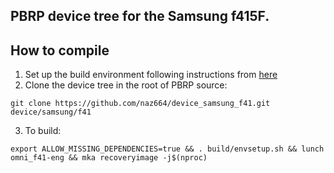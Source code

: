 ## PBRP device tree for the Samsung f415F.

## How to compile

1. Set up the build environment following instructions from [here](https://github.com/PitchBlackRecoveryProject/manifest_pb)
2. Clone the device tree in the root of PBRP source:
```
git clone https://github.com/naz664/device_samsung_f41.git device/samsung/f41
```
3. To build:
```
export ALLOW_MISSING_DEPENDENCIES=true && . build/envsetup.sh && lunch omni_f41-eng && mka recoveryimage -j$(nproc)
```



